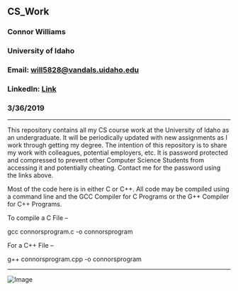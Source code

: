 ## CS_Work

### **Connor Williams**
### University of Idaho
### Email: will5828@vandals.uidaho.edu
### LinkedIn: [Link](www.linkedin.com/in/connor-williams-0332)
### 3/36/2019

---
This repository contains all my CS course work at the University of Idaho as an undergraduate. It will be periodically
updated with new assignments as I work through getting my degree. The intention of this repository is to share my work
with colleagues, potential employers, etc. It is password protected and compressed to prevent other Computer Science Students
from accessing it and potentially cheating. Contact me for the password using the links above.

Most of the code here is in either C or C++. All code may be compiled using a command line and the GCC Compiler for
C Programs or the G++ Compiler for C++ Programs.

To compile a C File – 

gcc connorsprogram.c -o connorsprogram

For a C++ File – 

g++ connorsprogram.cpp -o connorsprogram

---
![Image](https://openclipart.org/download/215664/Computer-Guy.svg)
